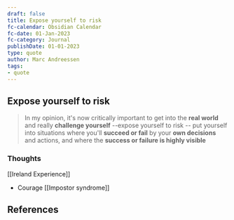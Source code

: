 ```yaml
---
draft: false
title: Expose yourself to risk
fc-calendar: Obsidian Calendar
fc-date: 01-Jan-2023
fc-category: Journal
publishDate: 01-01-2023
type: quote
author: Marc Andreessen
tags: 
- quote
---
```


## Expose yourself to risk

> In my opinion, it's now critically important to get into the **real world** and really **challenge yourself** --expose yourself to risk -- put yourself into situations where you'll **succeed or fail** by your **own decisions** and actions, and where the **success or failure is highly visible**


### Thoughts
[[Ireland Experience]]
- Courage
[[Impostor syndrome]]





## References
